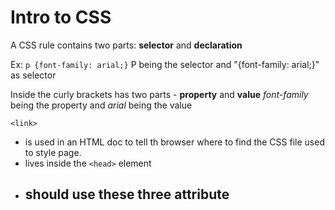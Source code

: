 # Intro to CSS #
A CSS rule contains two parts: **selector** and **declaration**

Ex: `p {font-family: arial;}` P being the selector and "{font-family: arial;}" as selector

Inside the curly brackets has two parts - **property** and **value** *font-family* being the property and *arial* being the value

`<link>` 
- is used in an HTML doc to tell th browser where to find the CSS file used to style page.
- lives inside the `<head>` element
- should use these three attribute
  - 

